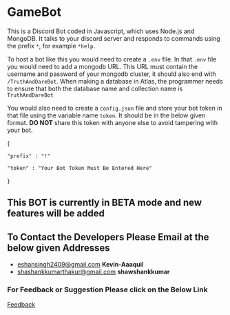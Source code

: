 # GameBot

This is a Discord Bot coded in Javascript, which uses Node.js and MongoDB. It talks to your discord server and responds to commands using the prefix `*`, for example `*help`. 

To host a bot like this you would need to create a `.env` file. In that `.env` file you would need to add a mongodb URL. This URL must contain the username and password of your mongodb cluster, it should also end with `/TruthAndDareBot`. When making a database in Atlas, the programmer needs to ensure that both the database name and collection name is `TruthAndDareBot`

You would also need to create a `config.json` file and store your bot token in that file using the variable name `token`. It should be in the below given format. **DO NOT** share this token with anyone else to avoid tampering with your bot.


{
 
    "prefix" : "!"

    "token" : "Your Bot Token Must Be Entered Here"

}


## This BOT is currently in BETA mode and new features will be added

## To Contact the Developers Please Email at the below given Addresses

* eshansingh2409@gmail.com              **Kevin-Aaaquil**
* shashankkumarthakur@gmail.com         **shawshankkumar**

### For Feedback or Suggestion Please click on the Below Link
 [Feedback](https://forms.gle/9fJMjq2k9S2XpGsf6)
